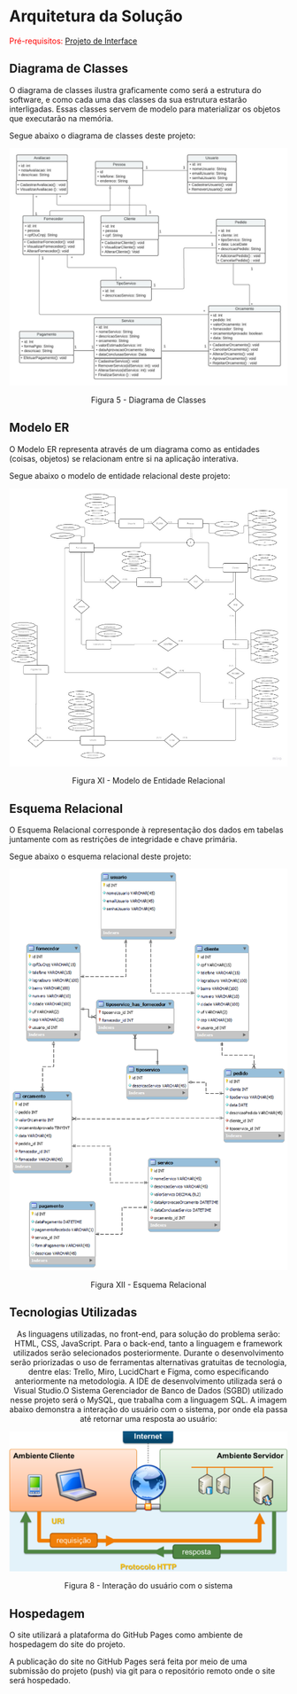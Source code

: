# Arquitetura da Solução

<span style="color:red">Pré-requisitos: <a href="3-Projeto de Interface.md"> Projeto de Interface</a></span>

## Diagrama de Classes

O diagrama de classes ilustra graficamente como será a estrutura do software, e como cada uma das classes da sua estrutura estarão interligadas. Essas classes servem de modelo para materializar os objetos que executarão na memória.

Segue abaixo o diagrama de classes deste projeto:

<p align="center">
  <img src="https://raw.githubusercontent.com/ICEI-PUC-Minas-PMV-ADS/pmv-ads-2022-1-e2-proj-int-t4-sistema-de-contratacao-de-servicos/main/docs/img/diagrama_de%20_classes.jpeg">
</p>
<p align="center">Figura 5 - Diagrama de Classes</p>

## Modelo ER

O Modelo ER representa através de um diagrama como as entidades (coisas, objetos) se relacionam entre si na aplicação interativa.

Segue abaixo o modelo de entidade relacional deste projeto:

<p align="center">
  <img src="https://raw.githubusercontent.com/ICEI-PUC-Minas-PMV-ADS/pmv-ads-2022-1-e2-proj-int-t4-sistema-de-contratacao-de-servicos/main/docs/img/MER.jpg">
</p>
<p align="center">Figura XI - Modelo de Entidade Relacional</p>

## Esquema Relacional

O Esquema Relacional corresponde à representação dos dados em tabelas juntamente com as restrições de integridade e chave primária.
 
Segue abaixo o esquema relacional deste projeto:

<p align="center">
  <img src="https://raw.githubusercontent.com/ICEI-PUC-Minas-PMV-ADS/pmv-ads-2022-1-e2-proj-int-t4-sistema-de-contratacao-de-servicos/main/docs/img/ER.png">
</p>
<p align="center">Figura XII - Esquema Relacional</p>

## Tecnologias Utilizadas

<p align="center">As linguagens utilizadas, no front-end, para solução do problema serão: HTML, CSS, JavaScript. Para o back-end, tanto a linguagem e framework utilizados serão selecionados posteriormente. Durante o desenvolvimento serão priorizadas o uso de ferramentas alternativas gratuitas de tecnologia, dentre elas: Trello, Miro, LucidChart e Figma, como especificando anteriormente na metodologia.
A IDE de desenvolvimento utilizada será o Visual Studio.O Sistema Gerenciador de Banco de Dados (SGBD) utilizado nesse projeto será o  MySQL, que trabalha com a linguagem SQL.
A imagem abaixo demonstra a interação do usuário com o sistema, por onde ela passa até retornar uma resposta ao usuário:</p>

<p align="center">
  <img src="https://raw.githubusercontent.com/ICEI-PUC-Minas-PMV-ADS/pmv-ads-2022-1-e2-proj-int-t4-sistema-de-contratacao-de-servicos/main/docs/img/interacao_usuario.png"> </p>
<p align="center">Figura 8 - Interação do usuário com o sistema</p>

## Hospedagem

O site utilizará a plataforma do GitHub Pages como ambiente de hospedagem do site do projeto.

A publicação do site no GitHub Pages será feita por meio de uma submissão do projeto (push) via git para o repositório remoto onde o site será hospedado.


